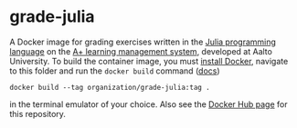 # grade-julia

A Docker image for grading exercises written in the [Julia programming
language][Julia] on the [A+ learning management system][A+], developed at Aalto
University. To build the container image, you must [install Docker], navigate
to this folder and run the `docker build` command ([docs][docker-build])

	docker build --tag organization/grade-julia:tag .

in the terminal emulator of your choice. Also see the [Docker Hub page][Docker Hub] for this
repository.

[Julia]: https://julialang.org/
[A+]: https://apluslms.github.io/
[install Docker]: https://docs.docker.com/get-docker/
[docker-build]: https://docs.docker.com/engine/reference/commandline/build/
[Docker Hub]: https://hub.docker.com/repository/docker/sesodesa/grade-julia
